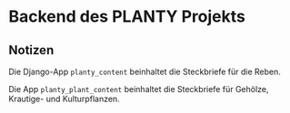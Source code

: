 # Backend des PLANTY Projekts


## Notizen

Die Django-App `planty_content` beinhaltet die Steckbriefe für die Reben.

Die App `planty_plant_content` beinhaltet die Steckbriefe für Gehölze, Krautige- und Kulturpflanzen.

